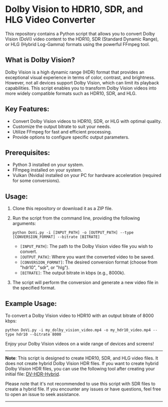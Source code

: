 # Dolby Vision to HDR10, SDR, and HLG Video Converter

This repository contains a Python script that allows you to convert Dolby Vision (DoVi) video content to the HDR10, SDR (Standard Dynamic Range), or HLG (Hybrid Log-Gamma) formats using the powerful FFmpeg tool.

## What is Dolby Vision?

Dolby Vision is a high dynamic range (HDR) format that provides an exceptional visual experience in terms of color, contrast, and brightness. However, not all devices support Dolby Vision, which can limit its playback capabilities. This script enables you to transform Dolby Vision videos into more widely compatible formats such as HDR10, SDR, and HLG.

## Key Features:

- Convert Dolby Vision videos to HDR10, SDR, or HLG with optimal quality.
- Customize the output bitrate to suit your needs.
- Utilize FFmpeg for fast and efficient processing.
- Provide options to configure specific output parameters.

## Prerequisites:

- Python 3 installed on your system.
- FFmpeg installed on your system.
- Vulkan (Nvidia) installed on your PC for hardware acceleration (required for some conversions).

## Usage:

1. Clone this repository or download it as a ZIP file.
2. Run the script from the command line, providing the following arguments:

   ```
   python DoVi.py -i [INPUT_PATH] -o [OUTPUT_PATH] --type [CONVERSION_FORMAT] --bitrate [BITRATE]
   ```

   - `[INPUT_PATH]`: The path to the Dolby Vision video file you wish to convert.
   - `[OUTPUT_PATH]`: Where you want the converted video to be saved.
   - `[CONVERSION_FORMAT]`: The desired conversion format (choose from "hdr10", "sdr", or "hlg").
   - `[BITRATE]`: The output bitrate in kbps (e.g., 8000k).

3. The script will perform the conversion and generate a new video file in the specified format.

## Example Usage:

To convert a Dolby Vision video to HDR10 with an output bitrate of 8000 kbps:

```
python DoVi.py -i my_dolby_vision_video.mp4 -o my_hdr10_video.mp4 --type hdr10 --bitrate 8000
```

Enjoy your Dolby Vision videos on a wide range of devices and screens!

---


**Note**: This script is designed to create HDR10, SDR, and HLG video files. It does not create hybrid Dolby Vision HDR files. If you want to create hybrid Dolby Vision HDR files, you can use the following tool after creating your initial file: [DV-HDR-Hybrid](https://github.com/SASUKE-DUCK/DV-HDR-Hybrid). 

Please note that it's not recommended to use this script with SDR files to create a hybrid file. If you encounter any issues or have questions, feel free to open an issue to seek assistance.

---

